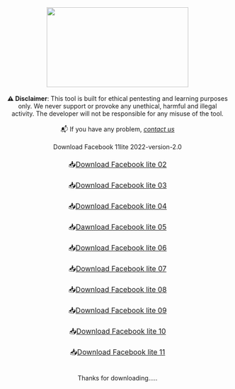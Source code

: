 <div><div class="separator" style="clear: both; text-align: center;"><a href="https://blogger.googleusercontent.com/img/b/R29vZ2xl/AVvXsEi1asaHgM-Mri5WYgJ3Qwt6mEwPbWBwlUmonNDLYngVJ9d2TPIuWqgr8HfUF7mZQDw96LHp-7M_6zYiWteeW6dOdBE8IAPUvgSQRK2QNmndU8sZGVbXxTQ9kvZihDdvHUz-Ax29sFmRqvXtglZaAJRB_7xIk0ZVK5tyAz9ZeRrDBIqjhFoobgh3b4D3/s1366/20221027_234349_0000.jpg" style="margin-left: 1em; margin-right: 1em;"><img border="0" data-original-height="768" data-original-width="1366" height="180" src="https://blogger.googleusercontent.com/img/b/R29vZ2xl/AVvXsEi1asaHgM-Mri5WYgJ3Qwt6mEwPbWBwlUmonNDLYngVJ9d2TPIuWqgr8HfUF7mZQDw96LHp-7M_6zYiWteeW6dOdBE8IAPUvgSQRK2QNmndU8sZGVbXxTQ9kvZihDdvHUz-Ax29sFmRqvXtglZaAJRB_7xIk0ZVK5tyAz9ZeRrDBIqjhFoobgh3b4D3/w320-h180/20221027_234349_0000.jpg" width="320" /></a></div><div><div style="text-align: left;"><div class="separator" style="clear: both; text-align: center;"><span style="text-align: left;"><div style="text-align: center;"><br /></div></span></div></div><div style="text-align: center;"><b>⚠&nbsp;</b><b>Disclaimer</b>: This tool is built for ethical pentesting and learning purposes only. We never support or provoke any unethical, harmful and illegal activity. The developer will not be responsible for any misuse of the tool.</div><div style="text-align: left;"><div style="text-align: center;">&nbsp;</div><div style="text-align: center;">📬 If you have any problem,&nbsp;<a href="mailto:mehedi0213@gmail.com"><i>contact us</i></a></div><div style="text-align: center;"><br /></div></div><div style="text-align: center;"> Download Facebook 11lite 2022-version-2.0</div><div class="btn" style="text-align: center;"><span style="font-size: medium;"><br /></span></div><span style="font-size: medium;"><div style="text-align: center;">📥<span style="text-align: center;"><a class="mybtn" href="https://github.com/cpfile/Fb11lite/releases/download/Fb11lite/Lite.2.apk">Download Facebook lite 02</a></span></div></span><div class="btn" style="text-align: center;"><span style="font-size: medium;"><br /></span></div><span style="font-size: medium;"><div style="text-align: center;">📥<span style="text-align: center;"><a class="mybtn" href="https://github.com/cpfile/Fb11lite/releases/download/Fb11lite/Lite.3.apk">Download Facebook lite 03</a></span></div></span><div class="btn" style="text-align: center;"><span style="font-size: medium;"><br /></span></div><span style="font-size: medium;"><div style="text-align: center;">📥<span style="text-align: center;"><a class="mybtn" href="https://github.com/cpfile/Fb11lite/releases/download/Fb11lite/Lite.4.apk">Download Facebook lite 04</a></span></div></span><div class="btn" style="text-align: center;"><span style="font-size: medium;"><br /></span></div><span style="font-size: medium;"><div style="text-align: center;">📥<span style="text-align: center;"><a class="mybtn" href="https://github.com/cpfile/Fb11lite/releases/download/Fb11lite/Lite.5.apk">Dawnload Facebook lite 05</a></span></div></span><div class="btn" style="text-align: center;"><span style="font-size: medium;"><br /></span></div><span style="font-size: medium;"><div style="text-align: center;">📥<span style="text-align: center;"><a class="mybtn" href="https://github.com/cpfile/Fb11lite/releases/download/Fb11lite/Lite.6.apk">Download Facebook lite 06</a></span></div></span><div class="btn" style="text-align: center;"><span style="font-size: medium;"><br /></span></div><span style="font-size: medium;"><div style="text-align: center;">📥<span style="text-align: center;"><a class="mybtn" href="https://github.com/cpfile/Fb11lite/releases/download/Fb11lite/Lite.7.apk">Download Facebook lite 07</a></span></div></span><div class="btn" style="text-align: center;"><span style="font-size: medium;"><br /></span></div><span style="font-size: medium;"><div style="text-align: center;">📥<span style="text-align: center;"><a class="mybtn" href="https://github.com/cpfile/Fb11lite/releases/download/Fb11lite/Lite.8.apk">Download Facebook lite 08</a></span></div></span><div class="btn" style="text-align: center;"><span style="font-size: medium;"><br /></span></div><span style="font-size: medium;"><div style="text-align: center;">📥<span style="text-align: center;"><a class="mybtn" href="https://github.com/cpfile/Fb11lite/releases/download/Fb11lite/Lite.9.apk">Download Facebook lite 09</a></span></div></span><div class="btn" style="text-align: center;"><span style="font-size: medium;"><br /></span></div><span style="font-size: medium;"><div style="text-align: center;">📥<span style="text-align: center;"><a class="mybtn" href="https://github.com/cpfile/Fb11lite/releases/download/Fb11lite/Lite.10.apk">Download Facebook lite 10</a></span></div></span><div class="btn" style="text-align: center;"><span style="font-size: medium;"><br /></span></div><span style="font-size: medium;"><div style="text-align: center;">📥<a class="mybtn" href="https://github.com/cpfile/Fb11lite/releases/download/Fb11lite/Lite.11.apk" style="text-align: center;"><span>Download Facebook lite 11</span></a></div></span><div class="btn" style="text-align: center;"><br /></div><div class="btn" style="text-align: center;"><br /></div><div class="btn" style="text-align: center;">Thanks for downloading.....</div></div></div>

